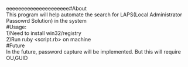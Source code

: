 eeeeeeeeeeeeeeeeeeeee#About  
This program will help automate the search for LAPS(Local Administrator Passowrd Solution) in the system   
#Usage:  
1)Need to install win32/registry    
2)Run ruby <script.rb> on machine  
#Future  
In the future, password capture will be implemented.
But this will require OU,GUID
